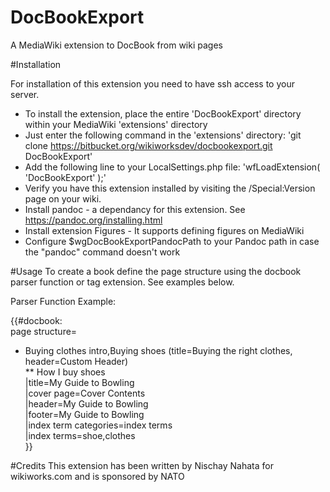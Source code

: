 # DocBookExport
A MediaWiki extension to DocBook from wiki pages


#Installation

For installation of this extension you need to have ssh access to your server.

* To install the extension, place the entire 'DocBookExport' directory within your MediaWiki 'extensions' directory
* Just enter the following command in the 'extensions' directory: 'git clone https://bitbucket.org/wikiworksdev/docbookexport.git DocBookExport'
* Add the following line to your LocalSettings.php file: 'wfLoadExtension( 'DocBookExport' );'
* Verify you have this extension installed by visiting the /Special:Version page on your wiki.
* Install pandoc - a dependancy for this extension. See https://pandoc.org/installing.html
* Install extension Figures - It supports defining figures on MediaWiki
* Configure $wgDocBookExportPandocPath to your Pandoc path in case the "pandoc" command doesn't work

#Usage
To create a book define the page structure using the docbook parser function or tag extension. See examples below.

Parser Function Example:

{{#docbook:  
page structure=  
* Buying clothes intro,Buying shoes (title=Buying the right clothes, header=Custom Header)  
** How I buy shoes  
|title=My Guide to Bowling  
|cover page=Cover Contents  
|header=My Guide to Bowling  
|footer=My Guide to Bowling  
|index term categories=index terms  
|index terms=shoe,clothes  
}}  


#Credits
This extension has been written by Nischay Nahata for wikiworks.com and is sponsored by NATO

